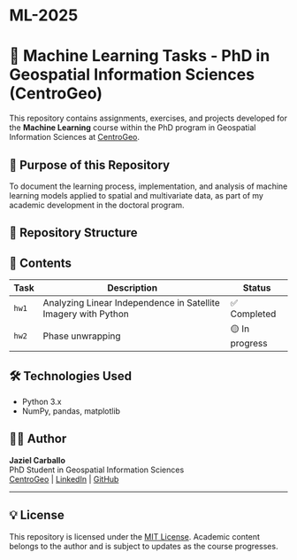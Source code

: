 # ML-2025

# 📘 Machine Learning Tasks - PhD in Geospatial Information Sciences (CentroGeo)

This repository contains assignments, exercises, and projects developed for the **Machine Learning** course within the PhD program in Geospatial Information Sciences at [CentroGeo](https://www.centrogeo.org.mx/).

## 🎯 Purpose of this Repository

To document the learning process, implementation, and analysis of machine learning models applied to spatial and multivariate data, as part of my academic development in the doctoral program.

## 📁 Repository Structure


## 📌 Contents

| Task        | Description                                      | Status         |
|-------------|--------------------------------------------------|----------------|
| `hw1`    | Analyzing Linear Independence in Satellite Imagery with Python    | ✅ Completed    |
| `hw2`    |  Phase unwrapping  | 🟡 In progress  |


## 🛠️ Technologies Used

- Python 3.x
- NumPy, pandas, matplotlib


## 👨‍🎓 Author

**Jaziel Carballo**  
PhD Student in Geospatial Information Sciences  
[CentroGeo](https://www.centrogeo.org.mx/) | [LinkedIn]([https://www.linkedin.com/](https://www.linkedin.com/in/jazielcarballo/)) | [GitHub](https://github.com/jazielcarballo)

---

## 💡 License

This repository is licensed under the [MIT License](LICENSE). Academic content belongs to the author and is subject to updates as the course progresses.
